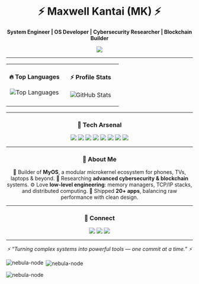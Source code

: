 
<h1 align="center">⚡ Maxwell Kantai (MK) ⚡</h1>
<p align="center">
  <b>System Engineer | OS Developer | Cybersecurity Researcher | Blockchain Builder</b>  
</p>

<p align="center">
  <img src="https://readme-typing-svg.demolab.com?font=Fira+Code&pause=1000&color=00CFFF&center=true&vCenter=true&width=500&lines=Building+Modular+OS+from+Scratch;Crafting+TCP%2FIP+Stacks;Ethical+Hacking+%26+Security;20%2B+Shipped+Apps;Breaking+Limits+%26+Optimizing+Systems"/>
</p>

---

<table width="100%">
<tr>
<td valign="top" width="50%">

<h4 align="center">🔥 Top Languages</h4>
<p align="center">
  <img 
    src="https://github-readme-stats.vercel.app/api/top-langs/?username=murugiclin&layout=compact&langs_count=8&hide_border=true&card_width=380&theme=radical"
    alt="Top Languages"
  />
</p>

</td>
<td valign="top" width="50%">

<h4 align="center">⚡ Profile Stats</h4>
<p align="center">
  <img 
    src="https://github-readme-stats.vercel.app/api?username=murugiclin&show_icons=true&hide_title=true&hide=prs,issues&hide_border=true&theme=radical"
    alt="GitHub Stats"
  />
</p>

</td>
</tr>
</table>

---

<h3 align="center">🚀 Tech Arsenal</h3>
<p align="center">
  <img src="https://img.shields.io/badge/C-000?style=flat-square&logo=c&logoColor=white" />
  <img src="https://img.shields.io/badge/C++-000?style=flat-square&logo=cplusplus&logoColor=white" />
  <img src="https://img.shields.io/badge/Assembly-000?style=flat-square" />
  <img src="https://img.shields.io/badge/Rust-000?style=flat-square&logo=rust&logoColor=white" />
  <img src="https://img.shields.io/badge/Go-000?style=flat-square&logo=go&logoColor=white" />
  <img src="https://img.shields.io/badge/Python-000?style=flat-square&logo=python&logoColor=white" />
  <img src="https://img.shields.io/badge/TypeScript-000?style=flat-square&logo=typescript&logoColor=white" />
  <img src="https://img.shields.io/badge/JavaScript-000?style=flat-square&logo=javascript&logoColor=white" />
</p>

---

<h3 align="center">🌌 About Me</h3>

<p align="center">
🚧 Builder of <b>MyOS</b>, a modular microkernel ecosystem for phones, TVs, laptops & beyond.  
🔐 Researching <b>advanced cybersecurity & blockchain</b> systems.  
⚙️ Love <b>low-level engineering</b>: memory managers, TCP/IP stacks, and distributed computing.  
🚀 Shipped <b>20+ apps</b>, balancing raw performance with clean design.  
</p>

---

<h3 align="center">📡 Connect</h3>
<p align="center">
  <a href="https://github.com/murugiclin"><img src="https://img.shields.io/badge/GitHub-181717?style=for-the-badge&logo=github&logoColor=white" /></a>
  <a href="https://www.linkedin.com/in/clinton-murugi"><img src="https://img.shields.io/badge/LinkedIn-0077B5?style=for-the-badge&logo=linkedin&logoColor=white" /></a>
  <a href="mailto:189145001+murugiclin@users.noreply.github.com"><img src="https://img.shields.io/badge/Email-333?style=for-the-badge&logo=gmail&logoColor=white" /></a>
</p>

---

<p align="center">
  <i>⚡ “Turning complex systems into powerful tools — one commit at a time.” ⚡</i>
</p>

<p><img align="left" src="https://github-readme-stats.vercel.app/api/top-langs?username=nebula-node&show_icons=true&locale=en&layout=compact" alt="nebula-node" /></p>

<p>&nbsp;<img align="center" src="https://github-readme-stats.vercel.app/api?username=nebula-node&show_icons=true&locale=en" alt="nebula-node" /></p>

<p><img align="center" src="https://github-readme-streak-stats.herokuapp.com/?user=nebula-node&" alt="nebula-node" /></p>
